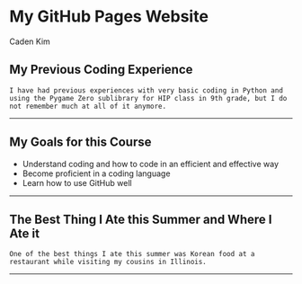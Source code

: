 # **My GitHub Pages Website**
Caden Kim

## My Previous Coding Experience
    I have had previous experiences with very basic coding in Python and using the Pygame Zero sublibrary for HIP class in 9th grade, but I do not remember much at all of it anymore. 
---

## My Goals for this Course
- Understand coding and how to code in an efficient and effective way
- Become proficient in a coding language 
- Learn how to use GitHub well 
---

## The Best Thing I Ate this Summer and Where I Ate it
    One of the best things I ate this summer was Korean food at a restaurant while visiting my cousins in Illinois.
---